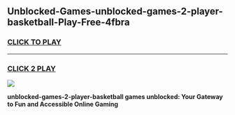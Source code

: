 
## Unblocked-Games-unblocked-games-2-player-basketball-Play-Free-4fbra
<h3>
<a href="https://premium76.site?title=unblocked-games-2-player-basketball&ref=12A">CLICK TO PLAY</a></h3>
<hr>

<h3>
<a href="https://premium76.site?title=unblocked-games-2-player-basketball&ref=12A">CLICK 2 PLAY</a>
  
</h3>

<a href="https://premium76.site?title=unblocked-games-2-player-basketball&ref=12A"><img src="https://clearcache.store/games.png"></a>


**unblocked-games-2-player-basketball games unblocked: Your Gateway to Fun and Accessible Online Gaming**
